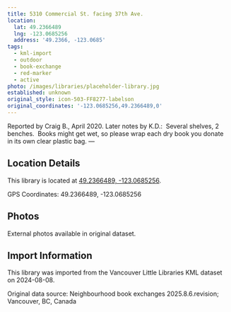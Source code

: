 ```yaml
---
title: 5310 Commercial St. facing 37th Ave.
location:
  lat: 49.2366489
  lng: -123.0685256
  address: '49.2366, -123.0685'
tags:
  - kml-import
  - outdoor
  - book-exchange
  - red-marker
  - active
photo: /images/libraries/placeholder-library.jpg
established: unknown
original_style: icon-503-FF8277-labelson
original_coordinates: '-123.0685256,49.2366489,0'
---
```

Reported by Craig B., April 2020.
Later notes by K.D.:  Several shelves, 2 benches.  
Books might get wet, so please wrap each dry book you donate in its own clear plastic bag.
—

## Location Details

This library is located at [49.2366489, -123.0685256](https://www.google.com/maps?q=49.2366489,-123.0685256).

GPS Coordinates: 49.2366489, -123.0685256

## Photos

External photos available in original dataset.

## Import Information

This library was imported from the Vancouver Little Libraries KML dataset on 2024-08-08.

Original data source: Neighbourhood book exchanges 2025.8.6.revision; Vancouver, BC, Canada
